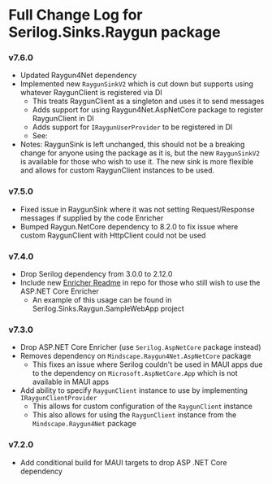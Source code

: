 # Full Change Log for Serilog.Sinks.Raygun package

### v7.6.0
- Updated Raygun4Net dependency
- Implemented new `RaygunSinkV2` which is cut down but supports using whatever RaygunClient is registered via DI
  - This treats RaygunClient as a singleton and uses it to send messages
  - Adds support for using Raygun4Net.AspNetCore package to register RaygunClient in DI
  - Adds support for `IRaygunUserProvider` to be registered in DI
  - See: 
- Notes: RaygunSink is left unchanged, this should not be a breaking change for anyone using the package as it is, 
         but the new `RaygunSinkV2` is available for those who wish to use it. The new sink is more flexible and allows 
         for custom RaygunClient instances to be used.

### v7.5.0
- Fixed issue in RaygunSink where it was not setting Request/Response messages if supplied by the code Enricher
- Bumped Raygun.NetCore dependency to 8.2.0 to fix issue where custom RaygunClient with HttpClient could not be used

### v7.4.0
- Drop Serilog dependency from 3.0.0 to 2.12.0
- Include new [Enricher Readme](README-ENRICHER.md) in repo for those who still wish to use the ASP.NET Core Enricher
  - An example of this usage can be found in Serilog.Sinks.Raygun.SampleWebApp project

### v7.3.0
- Drop ASP.NET Core Enricher (use `Serilog.AspNetCore` package instead)
- Removes dependency on `Mindscape.Raygun4Net.AspNetCore` package
  - This fixes an issue where Serilog couldn't be used in MAUI apps due to the dependency on `Microsoft.AspNetCore.App` which is not available in MAUI apps
- Add ability to specify `RaygunClient` instance to use by implementing `IRaygunClientProvider`
  - This allows for custom configuration of the `RaygunClient` instance
  - This also allows for using the `RaygunClient` instance from the `Mindscape.Raygun4Net` package

### v7.2.0
- Add conditional build for MAUI targets to drop ASP .NET Core dependency
 